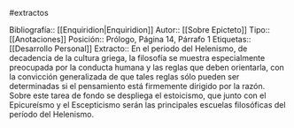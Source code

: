 #extractos 

Bibliografía:: [[Enquiridion|Enquiridion]]
Autor:: [[Sobre Epicteto]]
Tipo:: [[Anotaciones]]
Posición:: Prólogo, Página 14, Párrafo 1
Etiquetas:: [[Desarrollo Personal]]
Extracto:: En el periodo del Helenismo, de decadencia de la cultura griega, la filosofía se muestra especialmente preocupada por la conducta humana y las reglas que deben orientarla, con la convicción generalizada de que tales reglas sólo pueden ser determinadas si el pensamiento está firmemente dirigido por la razón. Sobre este tarea de fondo se despliega el estoicismo, que junto con el Epicureísmo y el Escepticismo serán las principales escuelas filosóficas del período del Helenismo.